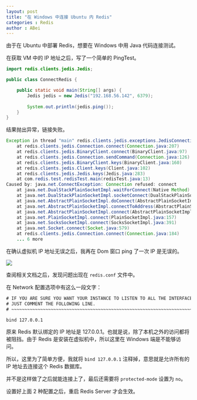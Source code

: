 ```yaml
---
layout: post
title: "在 Windows 中连接 Ubuntu 内 Redis"
categories : Redis
author : ABei
---
```


由于在 Ubuntu 中部署 Redis，想要在 Windows 中用 Java 代码连接测试。



在获取 VM 中的 IP 地址之后，写了一个简单的 PingTest。

```java
import redis.clients.jedis.Jedis;

public class ConnectRedis {

	public static void main(String[] args) {
		Jedis jedis = new Jedis("192.168.56.142", 6379);
					
		System.out.println(jedis.ping());
	}
}

```

结果抛出异常，链接失败。

```java
Exception in thread "main" redis.clients.jedis.exceptions.JedisConnectionException: Failed connecting to host 192.168.56.142:6379
    at redis.clients.jedis.Connection.connect(Connection.java:207)
    at redis.clients.jedis.BinaryClient.connect(BinaryClient.java:97)
    at redis.clients.jedis.Connection.sendCommand(Connection.java:126)
    at redis.clients.jedis.BinaryClient.keys(BinaryClient.java:160)
    at redis.clients.jedis.Client.keys(Client.java:102)
    at redis.clients.jedis.Jedis.keys(Jedis.java:283)
    at com.redis.test.redisTest.main(redisTest.java:13)
Caused by: java.net.ConnectException: Connection refused: connect
    at java.net.DualStackPlainSocketImpl.waitForConnect(Native Method)
    at java.net.DualStackPlainSocketImpl.socketConnect(DualStackPlainSocketImpl.java:75)
    at java.net.AbstractPlainSocketImpl.doConnect(AbstractPlainSocketImpl.java:339)
    at java.net.AbstractPlainSocketImpl.connectToAddress(AbstractPlainSocketImpl.java:200)
    at java.net.AbstractPlainSocketImpl.connect(AbstractPlainSocketImpl.java:182)
    at java.net.PlainSocketImpl.connect(PlainSocketImpl.java:157)
    at java.net.SocksSocketImpl.connect(SocksSocketImpl.java:391)
    at java.net.Socket.connect(Socket.java:579)
    at redis.clients.jedis.Connection.connect(Connection.java:184)
    ... 6 more
```

在确认虚拟机 IP 地址无误之后，我再在 Dom 窗口 ping 了一次 IP 是无误的。

![](http://cdn.51leif.com/2019-3-3-connect-redis.png)

查阅相关文档之后，发现问题出现在 `redis.conf` 文件中。

在 Network 配置选项中有这么一段文字：

```txt
# IF YOU ARE SURE YOU WANT YOUR INSTANCE TO LISTEN TO ALL THE INTERFACES
# JUST COMMENT THE FOLLOWING LINE.
# ~~~~~~~~~~~~~~~~~~~~~~~~~~~~~~~~~~~~~~~~~~~~~~~~~~~~~~~~~~~~~~~~~~~~~~~~

bind 127.0.0.1
```

原来 Redis 默认绑定的 IP 地址是 127.0.0.1。也就是说，除了本机之外的访问都将被阻挡。由于 Redis 是安装在虚拟机中，所以这里在 Windows 端是不能够访问。

所以，这里为了简单方便，我就将 `bind 127.0.0.1` 注释掉，意思就是允许所有的 IP 地址去连接这个 Redis 数据库。

并不是这样做了之后就能连接上了，最后还需要将 `protected-mode` 设置为 `no`。

设置好上面 2 种配置之后，重启 Redis Server 才会生效。